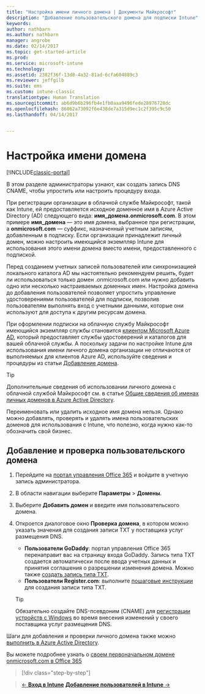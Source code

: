 ```yaml
---
title: "Настройка имени личного домена | Документы Майкрософт"
description: "Добавление пользовательского домена для подписки Intune"
keywords: 
author: nathbarn
ms.author: nathbarn
manager: angrobe
ms.date: 02/14/2017
ms.topic: get-started-article
ms.prod: 
ms.service: microsoft-intune
ms.technology: 
ms.assetid: 2382f36f-13d8-4a32-81ad-6cfa604889c3
ms.reviewer: jeffgilb
ms.suite: ems
ms.custom: intune-classic
translationtype: Human Translation
ms.sourcegitcommit: ab6d9b6b296fb4e1fb0aaa9496fede28976728dc
ms.openlocfilehash: 86062a73092f6e438de7a315d9ec1c2f395c9c50
ms.lasthandoff: 04/14/2017


---
```



# <a name="configure-a-custom-domain-name"></a>Настройка имени домена

[!INCLUDE[classic-portal](../includes/classic-portal.md)]

В этом разделе администраторы узнают, как создать запись DNS CNAME, чтобы упростить или настроить процедуру входа.

При регистрации организации в облачной службе Майкрософт, такой как Intune, ей предоставляется исходное доменное имя в Azure Active Directory (AD) следующего вида: **имя_домена.onmicrosoft.com**. В этом примере **имя_домена** — это имя домена, выбранное при регистрации, а **onmicrosoft.com** — суффикс, назначенный учетным записям, добавленным в подписку. Если организации принадлежит личный домен, можно настроить имеющийся экземпляр Intune для использования этого имени домена вместо имени, предоставленного с подпиской.

Перед созданием учетных записей пользователей или синхронизацией локального каталога AD мы настоятельно рекомендуем решить, будет ли использоваться только домен .onmicrosoft.com или нужно добавить одно или несколько настраиваемых доменных имен. Настройка домена до добавления пользователей позволяет упростить управление удостоверениями пользователей для подписки, позволив пользователям выполнять вход с учетными данными, которые они используют для доступа к другим ресурсам домена.

При оформлении подписки на облачную службу Майкрософт имеющийся экземпляр службы становится [клиентом Microsoft Azure AD](http://technet.microsoft.com/library/jj573650.aspx#BKMK_WhatIsAnAzureADTenant), который предоставляет службы удостоверений и каталогов для вашей облачной службы. А поскольку задачи по настройке Intune для использования имени личного домена организации не отличаются от выполняемых для клиентов Azure AD, используйте сведения и процедуры из статьи [Добавление домена](https://azure.microsoft.com/documentation/articles/active-directory-add-domain/).

> [!TIP]
> Дополнительные сведения об использовании личного домена с облачной службой Майкрософт см. в статье [Общие сведения об именах личных доменов в Azure Active Directory](https://azure.microsoft.com/documentation/articles/active-directory-add-domain-concepts/).

Переименовать или удалить исходное имя домена нельзя. Однако можно добавлять, проверять и удалять имена пользовательских доменов для использования с Intune, что полезно, когда нужно как-то обозначить свой бизнес.

## <a name="to-add-and-verify-your-custom-domain"></a>Добавление и проверка пользовательского домена

1. Перейдите на [портал управления Office 365](https://portal.office.com/Admin/Default.aspx) и войдите в учетную запись администратора.

2. В области навигации выберите **Параметры** &gt; **Домены**.

3. Выберите **Добавить домен** и введите имя пользовательского домена.

4. Откроется диалоговое окно **Проверка домена**, в котором можно указать значения для создания записи TXT у поставщика услуг размещения DNS.
    - **Пользователи GoDaddy**: портал управления Office 365 перенаправит вас на страницу входа GoDaddy. Запись типа TXT создается автоматически после ввода учетных данных и принятия соглашения о разрешении изменения домена. Можно также [создать запись типа TXT](https://support.office.com/article/Create-DNS-records-at-GoDaddy-for-Office-365-f40a9185-b6d5-4a80-bb31-aa3bb0cab48a).
    - **Пользователи Register.com**: выполните [пошаговые инструкции](https://support.office.com/article/Create-DNS-records-at-Register-com-for-Office-365-55bd8c38-3316-48ae-a368-4959b2c1684e#BKMK_verify) для создания записи типа TXT.

    > [!TIP]
    > Обязательно создайте DNS-псевдоним (CNAME) для [регистрации устройств с Windows](/Intune/deploy-use/set-up-windows-phone-management-with-microsoft-intune) во время внесения изменений у своего поставщика услуг размещения DNS.

Шаги для добавления и проверки личного домена также можно [выполнить в Azure Active Directory](https://azure.microsoft.com/documentation/articles/active-directory-add-domain/).

Вы можете подробнее узнать о [своем первоначальном домене onmicrosoft.com в Office 365](https://support.office.com/article/About-your-initial-onmicrosoft-com-domain-in-Office-365-B9FC3018-8844-43F3-8DB1-1B3A8E9CFD5A)

>[!div class="step-by-step"]

>[&larr; **Вход в Intune**](.\start-with-a-paid-subscription-to-microsoft-intune-step-1.md) [**Добавление пользователей в Intune** &rarr;](.\start-with-a-paid-subscription-to-microsoft-intune-step-3.md)  

